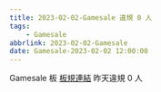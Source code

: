 ```yaml
---
title: 2023-02-02-Gamesale 違規 0 人
tags:
    - Gamesale
abbrlink: 2023-02-02-Gamesale
date: Gamesale-2023-02-02 12:00:00
---
```

Gamesale 板 [板規連結](https://www.ptt.cc/bbs/Gossiping/M.1637425085.A.07D.html)
昨天違規 0 人
